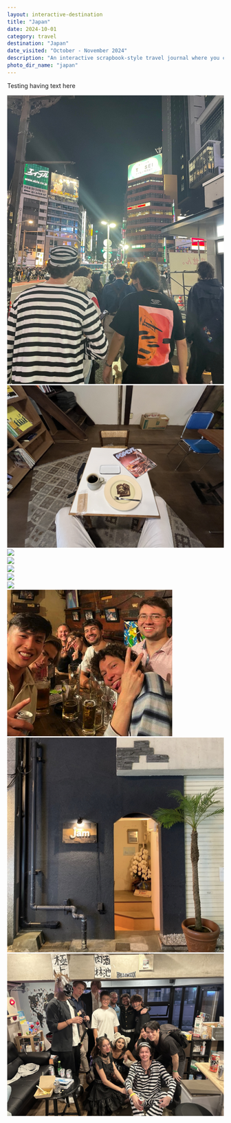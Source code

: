 ```yaml
---
layout: interactive-destination
title: "Japan"
date: 2024-10-01
category: travel
destination: "Japan"  
date_visited: "October - November 2024"
description: "An interactive scrapbook-style travel journal where you can drag and rearrange photos and stories from my Tokyo adventure. Click and explore!"
photo_dir_name: "japan"
---
```



Testing having text here

<!-- halloween in shibuya -->
<div class="draggable-photo">
  <img src="/assets/japan/halloween.jpg">
</div>

<!-- tokyo at night -->
<!--
<div class="draggable-photo">
  <img src="/assets/japan/DSCF6780.JPG">
</div>
-->

<!-- w the boys in kyoto -->
<div class="draggable-photo">
  <img src="/assets/japan/IMG_6331.JPG">
</div>

<!-- street in tokyo -->
<div class="draggable-photo">
  <img src="/assets/japan/DSCF6792.JPG">
</div>

<!-- kyoto temple -->
<div class="draggable-photo">
  <img src="/assets/japan/DSCF6895.JPG">
</div>

<!-- osaka castle -->
<div class="draggable-photo">
  <img src="/assets/japan/DSCF6964.JPG">
</div>

<!-- ramen -->
<div class="draggable-photo">
  <img src="/assets/japan/IMG_1617.JPG">
</div>

<!-- more tokyo -->
<div class="draggable-photo">
  <img src="/assets/japan/IMG_3663.jpg">
</div>

<!-- shibuya crossing -->
<div class="draggable-photo">
  <img src="/assets/japan/IMG_6366.JPG">
</div>

<!-- cherry blossoms -->
<div class="draggable-photo">
  <img src="/assets/japan/IMG_6551.PNG">
</div>

<!-- final tokyo shot -->
<div class="draggable-photo">
  <img src="/assets/japan/IMG_8972.jpg">
</div>
